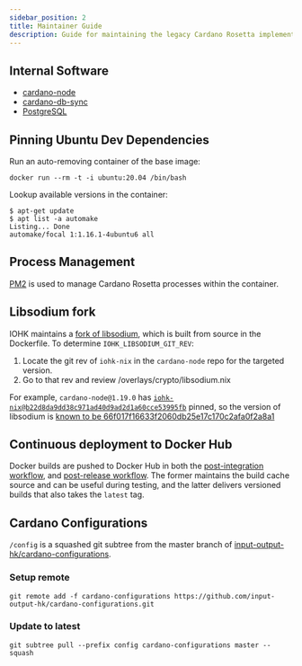 ```yaml
---
sidebar_position: 2
title: Maintainer Guide
description: Guide for maintaining the legacy Cardano Rosetta implementation
---
```


## Internal Software

- [cardano-node]
- [cardano-db-sync]
- [PostgreSQL]

## Pinning Ubuntu Dev Dependencies

Run an auto-removing container of the base image:

```console
docker run --rm -t -i ubuntu:20.04 /bin/bash
```

Lookup available versions in the container:

```console
$ apt-get update
$ apt list -a automake
Listing... Done
automake/focal 1:1.16.1-4ubuntu6 all
```

## Process Management

[PM2] is used to manage Cardano Rosetta
processes within the container.

## Libsodium fork

IOHK maintains a [fork of libsodium], which is built from source in the Dockerfile. To determine
`IOHK_LIBSODIUM_GIT_REV`:

1. Locate the git rev of `iohk-nix` in the `cardano-node` repo for the targeted version.
2. Go to that rev and review /overlays/crypto/libsodium.nix

For example, `cardano-node@1.19.0` has [`iohk-nix@b22d8da9dd38c971ad40d9ad2d1a60cce53995fb`][1] pinned,
so the version of libsodium is [known to be 66f017f16633f2060db25e17c170c2afa0f2a8a1][2]

## Continuous deployment to Docker Hub

Docker builds are pushed to Docker Hub in both the [post-integration workflow], and
[post-release workflow]. The former maintains the build cache source and can be useful during
testing, and the latter delivers versioned builds that also takes the `latest` tag.

## Cardano Configurations

`/config` is a squashed git subtree from the master branch of
[input-output-hk/cardano-configurations].

### Setup remote

```console
git remote add -f cardano-configurations https://github.com/input-output-hk/cardano-configurations.git
```

### Update to latest

```console
git subtree pull --prefix config cardano-configurations master --squash
```

[cardano-node]: https://github.com/input-output-hk/cardano-node/releases
[cardano-db-sync]: https://github.com/input-output-hk/cardano-db-sync/releases
[PostgreSQL]: https://www.postgresql.org/
[PM2]: https://pm2.keymetrics.io/docs/usage/docker-pm2-nodejs/
[fork of libsodium]: https://github.com/input-output-hk/libsodium
[1]: https://github.com/input-output-hk/cardano-node/blob/1.19.0/nix/sources.json#L44
[2]: https://github.com/input-output-hk/iohk-nix/blob/91b67f54420dabb229c58d16fb1d18e74f9e3c9e/overlays/crypto/libsodium.nix#L9
[post-integration workflow]: ../.github/workflows/post_integration.yml
[post-release workflow]: ../.github/workflows/post_release.yml
[input-output-hk/cardano-configurations]: https://github.com/input-output-hk/cardano-configurations
